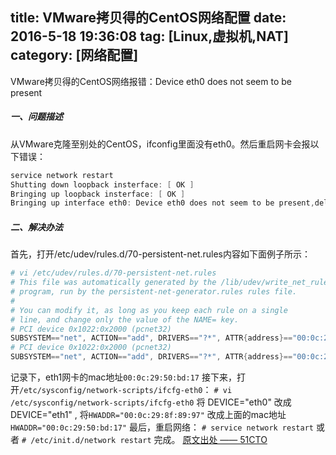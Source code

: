 title: VMware拷贝得的CentOS网络配置
date: 2016-5-18 19:36:08
tag: [Linux,虚拟机,NAT]
category: [网络配置]
---
VMware拷贝得的CentOS网络报错：Device eth0 does not seem to be present
##### 一、问题描述
从VMware克隆至别处的CentOS，ifconfig里面没有eth0。然后重启网卡会报以下错误：
```powershell
service network restart
Shutting down loopback insterface: [ OK ]
Bringing up loopback insterface: [ OK ]
Bringing up interface eth0: Device eth0 does not seem to be present,delaying initialization. [FAILED]
```
<!--more-->
##### 二、解决办法
首先，打开/etc/udev/rules.d/70-persistent-net.rules内容如下面例子所示：
```powershell
# vi /etc/udev/rules.d/70-persistent-net.rules
# This file was automatically generated by the /lib/udev/write_net_rules
# program, run by the persistent-net-generator.rules rules file.
#
# You can modify it, as long as you keep each rule on a single
# line, and change only the value of the NAME= key.
# PCI device 0x1022:0x2000 (pcnet32)
SUBSYSTEM=="net", ACTION=="add", DRIVERS=="?*", ATTR{address}=="00:0c:29:8f:89:97", ATTR{type}=="1", KERNEL=="eth*", NAME="eth0"
# PCI device 0x1022:0x2000 (pcnet32)
SUBSYSTEM=="net", ACTION=="add", DRIVERS=="?*", ATTR{address}=="00:0c:29:50:bd:17", ATTR{type}=="1", KERNEL=="eth*", NAME="eth1"
```
记录下，eth1网卡的mac地址`00:0c:29:50:bd:17`
接下来，打开`/etc/sysconfig/network-scripts/ifcfg-eth0`：
`# vi /etc/sysconfig/network-scripts/ifcfg-eth0`
将 DEVICE="eth0"  改成  DEVICE="eth1"  ,
将`HWADDR="00:0c:29:8f:89:97"` 改成上面的mac地址`HWADDR="00:0c:29:50:bd:17"`
最后，重启网络：
`# service network restart`
或者
`# /etc/init.d/network restart`
完成。
[原文出处 —— 51CTO](http://wolfword.blog.51cto.com/4892126/1304000)
